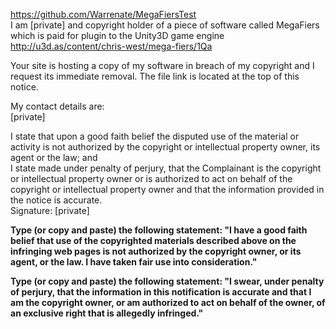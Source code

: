https://github.com/Warrenate/MegaFiersTest  
I am [private] and copyright holder of a piece of software called MegaFiers which is paid for plugin to the Unity3D game engine http://u3d.as/content/chris-west/mega-fiers/1Qa

Your site is hosting a copy of my software in breach of my copyright and I request its immediate removal. The file link is located at the top of this notice.

My contact details are:  
[private]

I state that upon a good faith belief the disputed use of the material or activity is not authorized by the copyright or intellectual property owner, its agent or the law; and  
I state made under penalty of perjury, that the Complainant is the copyright or intellectual property owner or is authorized to act on behalf of the copyright or intellectual property owner and that the information provided in the notice is accurate.  
Signature: [private]

**Type (or copy and paste) the following statement: "I have a good faith belief that use of the copyrighted materials described above on the infringing web pages is not authorized by the copyright owner, or its agent, or the law. I have taken fair use into consideration."**

**Type (or copy and paste) the following statement: "I swear, under penalty of perjury, that the information in this notification is accurate and that I am the copyright owner, or am authorized to act on behalf of the owner, of an exclusive right that is allegedly infringed."**
